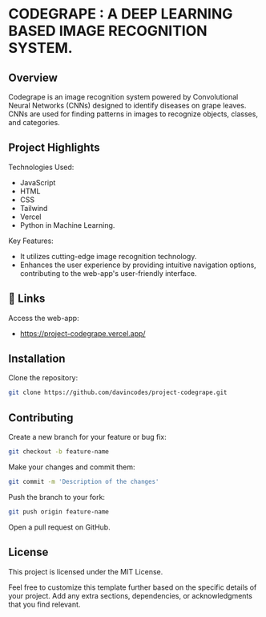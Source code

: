 # CODEGRAPE : A DEEP LEARNING BASED IMAGE RECOGNITION SYSTEM.

## Overview

Codegrape is an image recognition system powered by Convolutional Neural Networks (CNNs) designed to identify diseases on grape leaves. CNNs are used for finding patterns in images to recognize objects, classes, and categories.

## Project Highlights


Technologies Used:
- JavaScript
- HTML
- CSS
- Tailwind
- Vercel
- Python in Machine Learning.

Key Features:

- It utilizes cutting-edge image recognition technology.
- Enhances the user experience by providing intuitive navigation options, contributing to the web-app's user-friendly interface.


## 🔗 Links
Access the web-app: 

- https://project-codegrape.vercel.app/


## Installation

Clone the repository:

```bash
git clone https://github.com/davincodes/project-codegrape.git
```


## Contributing

Create a new branch for your feature or bug fix:

```bash
git checkout -b feature-name
```

Make your changes and commit them:

```bash
git commit -m 'Description of the changes'
```

Push the branch to your fork:

```bash
git push origin feature-name
```

Open a pull request on GitHub.

## License

This project is licensed under the MIT License.

Feel free to customize this template further based on the specific details of your project. Add any extra sections, dependencies, or acknowledgments that you find relevant.


